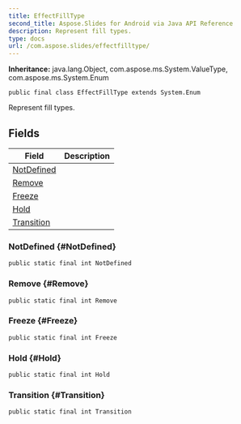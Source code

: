 ```yaml
---
title: EffectFillType
second_title: Aspose.Slides for Android via Java API Reference
description: Represent fill types.
type: docs
url: /com.aspose.slides/effectfilltype/
---
```

**Inheritance:**
java.lang.Object, com.aspose.ms.System.ValueType, com.aspose.ms.System.Enum
```
public final class EffectFillType extends System.Enum
```

Represent fill types.
## Fields

| Field | Description |
| --- | --- |
| [NotDefined](#NotDefined) |  |
| [Remove](#Remove) |  |
| [Freeze](#Freeze) |  |
| [Hold](#Hold) |  |
| [Transition](#Transition) |  |
### NotDefined {#NotDefined}
```
public static final int NotDefined
```




### Remove {#Remove}
```
public static final int Remove
```




### Freeze {#Freeze}
```
public static final int Freeze
```




### Hold {#Hold}
```
public static final int Hold
```




### Transition {#Transition}
```
public static final int Transition
```




